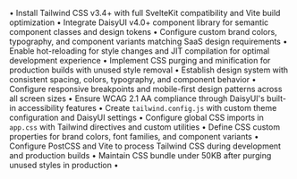 • Install Tailwind CSS v3.4+ with full SvelteKit compatibility and Vite build optimization
• Integrate DaisyUI v4.0+ component library for semantic component classes and design tokens
• Configure custom brand colors, typography, and component variants matching SaaS design requirements
• Enable hot-reloading for style changes and JIT compilation for optimal development experience
• Implement CSS purging and minification for production builds with unused style removal
• Establish design system with consistent spacing, colors, typography, and component behavior
• Configure responsive breakpoints and mobile-first design patterns across all screen sizes
• Ensure WCAG 2.1 AA compliance through DaisyUI's built-in accessibility features
• Create `tailwind.config.js` with custom theme configuration and DaisyUI settings
• Configure global CSS imports in `app.css` with Tailwind directives and custom utilities
• Define CSS custom properties for brand colors, font families, and component variants
• Configure PostCSS and Vite to process Tailwind CSS during development and production builds
• Maintain CSS bundle under 50KB after purging unused styles in production
•